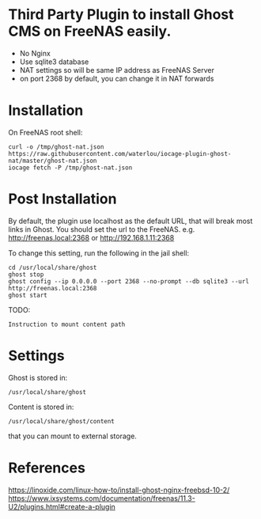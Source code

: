 # Third Party Plugin to install Ghost CMS on FreeNAS easily.

- No Nginx
- Use sqlite3 database
- NAT settings so will be same IP address as FreeNAS Server
- on port 2368 by default, you can change it in NAT forwards

# Installation

On FreeNAS root shell:

    curl -o /tmp/ghost-nat.json https://raw.githubusercontent.com/waterlou/iocage-plugin-ghost-nat/master/ghost-nat.json
    iocage fetch -P /tmp/ghost-nat.json

# Post Installation

By default, the plugin use localhost as the default URL, that will break most links in Ghost.  You should set the url to the FreeNAS.  e.g. http://freenas.local:2368 or http://192.168.1.11:2368

To change this setting, run the following in the jail shell:

    cd /usr/local/share/ghost
    ghost stop
    ghost config --ip 0.0.0.0 --port 2368 --no-prompt --db sqlite3 --url http://freenas.local:2368
    ghost start

TODO:

    Instruction to mount content path

# Settings

Ghost is stored in:

    /usr/local/share/ghost

Content is stored in:

    /usr/local/share/ghost/content

that you can mount to external storage.

# References

<https://linoxide.com/linux-how-to/install-ghost-nginx-freebsd-10-2/>  
<https://www.ixsystems.com/documentation/freenas/11.3-U2/plugins.html#create-a-plugin>
